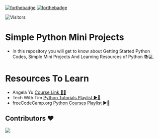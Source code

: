 [![forthebadge](https://forthebadge.com/images/badges/made-with-python.svg)](https://forthebadge.com)
[![forthebadge](https://forthebadge.com/images/badges/built-by-developers.svg)](https://forthebadge.com)

![Visitors](https://api.visitorbadge.io/api/visitors?path=https%3A%2F%2Fgithub.com%2FSuhas-Raut%2FPython-Codes&label=Visitors&labelColor=%2300c0a3&countColor=%23263759)


# Simple Python Mini Projects
- In this repository you will get to know about Getting Started Python Codes, Simple Mini Projects And Learning Resources of Python 📚💻.


# Resources To Learn 
- Angela Yu [Course Link 📌🔗](https://www.udemy.com/course/100-days-of-code/)
- Tech With Tim [Python Tutorials Playlist ▶🔗](https://youtube.com/playlist?list=PLzMcBGfZo4-mFu00qxl0a67RhjjZj3jXm)
- freeCodeCamp.org [Python Courses Playlist ▶🔗](https://youtube.com/playlist?list=PLWKjhJtqVAbnqBxcdjVGgT3uVR10bzTEB)











## Contributors ❤️
<a href = "https://github.com/Suhas-Raut/Python-Codes/graphs/contributors">
  <img src = "https://contrib.rocks/image?repo=Suhas-Raut/Python-Codes"/>
</a>
